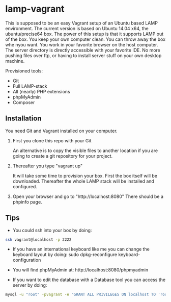 lamp-vagrant
============
This is supposed to be an easy Vagrant setup of an Ubuntu based LAMP environment. The current version is based on Ubuntu 14.04 x64, the ubuntu/precise64 box.
The power of this setup is that it supports LAMP out of the box. You keep your own computer clean. You can throw away the box whe nyou want. You work in your favorite browser on the host computer. The server directory is directly accessible with your favorite IDE. No more pushing files over ftp, or having to install server stuff on your own desktop machine.

Provisioned tools:

* Git
* Full LAMP-stack
* All (nearly) PHP extensions
* phpMyAdmin
* Composer


Installation
------------

You need Git and Vagrant installed on your computer.

1. First you clone this repo with your Git

	An alternative is to copy the visible files to another location if you are going
	to create a git repository for your project.

2. Thereafter you type "vagrant up"

	It will take some time to provision your box. First the box itself will be downloaded.
	Thereafter the whole LAMP stack will be installed and configured.

3. Open your browser and go to "http://localhost:8080" There should be a phpinfo page.


Tips
----

 - You could ssh into your box by doing: 
```bash
ssh vagrant@localhost -p 2222
```

 - If you have an international keyboard like me you can change the keyboard layout by doing: sudo dpkg-reconfigure keyboard-configuration

 - You will find phpMyAdmin at: http://localhost:8080/phpmyadmin

 - If you want to edit the database with a Database tool you can access the server by doing: 
```bash
mysql -u "root" -pvagrant -e "GRANT ALL PRIVILEGES ON localhost TO 'root'@'%' IDENTIFIED BY 'vagrant' WITH GRANT OPTION;"
```
